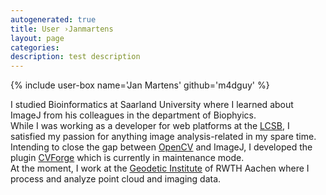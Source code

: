 ```yaml
---
autogenerated: true
title: User ›Janmartens
layout: page
categories: 
description: test description
---
```


{% include user-box name='Jan Martens' github='m4dguy' %}

I studied Bioinformatics at Saarland University where I learned about ImageJ from his colleagues in the department of Biophyics.  
While I was working as a developer for web platforms at the [LCSB](http://wwwen.uni.lu/lcsb/research/bioinformatics_core/), I satisfied my passion for anything image analysis-related in my spare time.  
Intending to close the gap between [OpenCV](http://opencv.org/) and ImageJ, I developed the plugin [CVForge](https://github.com/m4dguy/CVForge) which is currently in maintenance mode.  
At the moment, I work at the [Geodetic Institute](http://www.gia.rwth-aachen.de/) of RWTH Aachen where I process and analyze point cloud and imaging data.
